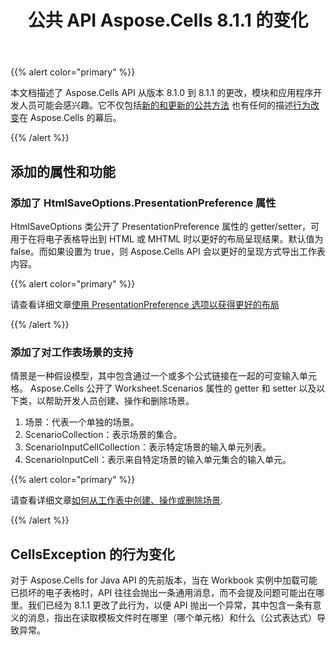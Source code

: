 ﻿---
title: 公共 API Aspose.Cells 8.1.1 的变化
type: docs
weight: 60
url: /zh/java/public-api-changes-in-aspose-cells-8-1-1/
---
{{% alert color="primary" %}} 

本文档描述了 Aspose.Cells API 从版本 8.1.0 到 8.1.1 的更改，模块和应用程序开发人员可能会感兴趣。它不仅包括[新的和更新的公共方法](/cells/zh/java/public-api-changes-in-aspose-cells-8-1-1/) 也有任何的描述[行为改变](/cells/zh/java/public-api-changes-in-aspose-cells-8-1-1/)在 Aspose.Cells 的幕后。

{{% /alert %}} 
## **添加的属性和功能**
### **添加了 HtmlSaveOptions.PresentationPreference 属性**
HtmlSaveOptions 类公开了 PresentationPreference 属性的 getter/setter，可用于在将电子表格导出到 HTML 或 MHTML 时以更好的布局呈现结果。默认值为 false。而如果设置为 true，则 Aspose.Cells API 会以更好的呈现方式导出工作表内容。

{{% alert color="primary" %}} 

请查看详细文章[使用 PresentationPreference 选项以获得更好的布局](/cells/zh/java/excel-to-html-use-presentationpreference-option-for-better-layout/)

{{% /alert %}} 
### **添加了对工作表场景的支持**
情景是一种假设模型，其中包含通过一个或多个公式链接在一起的可变输入单元格。 Aspose.Cells 公开了 Worksheet.Scenarios 属性的 getter 和 setter 以及以下类，以帮助开发人员创建、操作和删除场景。

1. 场景：代表一个单独的场景。
1. ScenarioCollection：表示场景的集合。
1. ScenarioInputCellCollection：表示特定场景的输入单元列表。
1. ScenarioInputCell：表示来自特定场景的输入单元集合的输入单元。

{{% alert color="primary" %}} 

请查看详细文章[如何从工作表中创建、操作或删除场景](/cells/zh/java/create-manipulate-or-remove-scenarios-from-worksheets/).

{{% /alert %}}
## **CellsException 的行为变化**
对于 Aspose.Cells for Java API 的先前版本，当在 Workbook 实例中加载可能已损坏的电子表格时，API 往往会抛出一条通用消息，而不会提及问题可能出在哪里。我们已经为 8.1.1 更改了此行为，以便 API 抛出一个异常，其中包含一条有意义的消息，指出在读取模板文件时在哪里（哪个单元格）和什么（公式表达式）导致异常。
